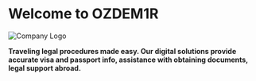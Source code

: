 # Welcome to OZDEM1R
![Company Logo](.github/profile/media.png)

**Traveling legal procedures made easy. Our digital solutions provide accurate visa and passport info, assistance with obtaining documents, legal support abroad.**


